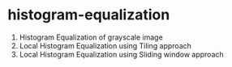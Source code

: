 # histogram-equalization
  1. Histogram Equalization of grayscale image
  2. Local Histogram Equalization using Tiling approach
  3. Local Histogram Equalization using Sliding window approach
